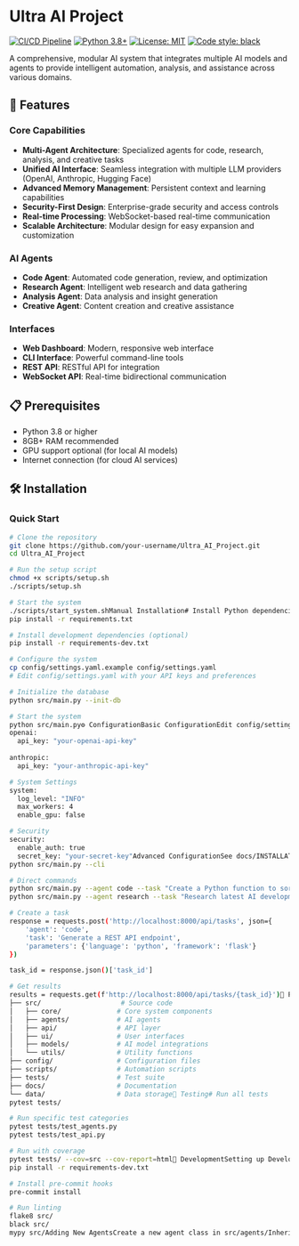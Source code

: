 # Ultra AI Project

[![CI/CD Pipeline](https://github.com/your-username/Ultra_AI_Project/workflows/CI/CD%20Pipeline/badge.svg)](https://github.com/your-username/Ultra_AI_Project/actions)
[![Python 3.8+](https://img.shields.io/badge/python-3.8+-blue.svg)](https://www.python.org/downloads/)
[![License: MIT](https://img.shields.io/badge/License-MIT-yellow.svg)](https://opensource.org/licenses/MIT)
[![Code style: black](https://img.shields.io/badge/code%20style-black-000000.svg)](https://github.com/psf/black)

A comprehensive, modular AI system that integrates multiple AI models and agents to provide intelligent automation, analysis, and assistance across various domains.

## 🚀 Features

### Core Capabilities
- **Multi-Agent Architecture**: Specialized agents for code, research, analysis, and creative tasks
- **Unified AI Interface**: Seamless integration with multiple LLM providers (OpenAI, Anthropic, Hugging Face)
- **Advanced Memory Management**: Persistent context and learning capabilities
- **Security-First Design**: Enterprise-grade security and access controls
- **Real-time Processing**: WebSocket-based real-time communication
- **Scalable Architecture**: Modular design for easy expansion and customization

### AI Agents
- **Code Agent**: Automated code generation, review, and optimization
- **Research Agent**: Intelligent web research and data gathering
- **Analysis Agent**: Data analysis and insight generation
- **Creative Agent**: Content creation and creative assistance

### Interfaces
- **Web Dashboard**: Modern, responsive web interface
- **CLI Interface**: Powerful command-line tools
- **REST API**: RESTful API for integration
- **WebSocket API**: Real-time bidirectional communication

## 📋 Prerequisites

- Python 3.8 or higher
- 8GB+ RAM recommended
- GPU support optional (for local AI models)
- Internet connection (for cloud AI services)

## 🛠️ Installation

### Quick Start

```bash
# Clone the repository
git clone https://github.com/your-username/Ultra_AI_Project.git
cd Ultra_AI_Project

# Run the setup script
chmod +x scripts/setup.sh
./scripts/setup.sh

# Start the system
./scripts/start_system.shManual Installation# Install Python dependencies
pip install -r requirements.txt

# Install development dependencies (optional)
pip install -r requirements-dev.txt

# Configure the system
cp config/settings.yaml.example config/settings.yaml
# Edit config/settings.yaml with your API keys and preferences

# Initialize the database
python src/main.py --init-db

# Start the system
python src/main.py⚙️ ConfigurationBasic ConfigurationEdit config/settings.yaml:# API Keys
openai:
  api_key: "your-openai-api-key"
  
anthropic:
  api_key: "your-anthropic-api-key"

# System Settings
system:
  log_level: "INFO"
  max_workers: 4
  enable_gpu: false

# Security
security:
  enable_auth: true
  secret_key: "your-secret-key"Advanced ConfigurationSee docs/INSTALLATION.md for detailed configuration options.🚀 UsageWeb InterfaceStart the system: ./scripts/start_system.shOpen your browser to http://localhost:8000Log in with your credentialsStart interacting with AI agentsCLI Interface# Interactive mode
python src/main.py --cli

# Direct commands
python src/main.py --agent code --task "Create a Python function to sort a list"
python src/main.py --agent research --task "Research latest AI developments"API Usageimport requests

# Create a task
response = requests.post('http://localhost:8000/api/tasks', json={
    'agent': 'code',
    'task': 'Generate a REST API endpoint',
    'parameters': {'language': 'python', 'framework': 'flask'}
})

task_id = response.json()['task_id']

# Get results
results = requests.get(f'http://localhost:8000/api/tasks/{task_id}')📁 Project StructureUltra_AI_Project/
├── src/                    # Source code
│   ├── core/              # Core system components
│   ├── agents/            # AI agents
│   ├── api/               # API layer
│   ├── ui/                # User interfaces
│   ├── models/            # AI model integrations
│   └── utils/             # Utility functions
├── config/                # Configuration files
├── scripts/               # Automation scripts
├── tests/                 # Test suite
├── docs/                  # Documentation
└── data/                  # Data storage🧪 Testing# Run all tests
pytest tests/

# Run specific test categories
pytest tests/test_agents.py
pytest tests/test_api.py

# Run with coverage
pytest tests/ --cov=src --cov-report=html🔧 DevelopmentSetting up Development Environment# Install development dependencies
pip install -r requirements-dev.txt

# Install pre-commit hooks
pre-commit install

# Run linting
flake8 src/
black src/
mypy src/Adding New AgentsCreate a new agent class in src/agents/Inherit from BaseAgentImplement required methodsRegister in src/agents/__init__.pyAdd tests in tests/test_agents.py📖 DocumentationInstallation GuideAPI DocumentationArchitecture OverviewContributing Guidelines🤝 ContributingWe welcome contributions! Please see CONTRIBUTING.md for guidelines.Quick Contribution StepsFork the repositoryCreate a feature branchMake your changesAdd testsSubmit a pull request📄 LicenseThis project is licensed under the MIT License - see the LICENSE file for details.🆘 SupportDocumentation: Check our docs directoryIssues: GitHub IssuesDiscussions: GitHub Discussions🗓️ Roadmap[ ] Multi-modal AI support (vision, audio)[ ] Plugin architecture[ ] Cloud deployment templates[ ] Advanced workflow automation[ ] Integration with external tools[ ] Mobile application📊 PerformanceResponse Time: < 2s for most operationsThroughput: 100+ concurrent requestsMemory Usage: ~500MB base + model overheadScalability: Horizontal scaling supported🔒 SecurityEnd-to-end encryption for sensitive dataAPI key management and rotationRole-based access controlAudit loggingSecurity scanning in CI/CD⭐ AcknowledgmentsOpenAI for GPT modelsAnthropic for Claude modelsHugging Face for open-source modelsThe Python AI communityMade with ❤️ by the Ultra AI Team 
